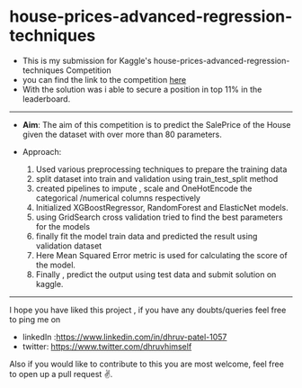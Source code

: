 # house-prices-advanced-regression-techniques
 - This is my submission for Kaggle's house-prices-advanced-regression-techniques Competition
 - you can find the link to the competition [here](https://www.kaggle.com/c/house-prices-advanced-regression-techniques)
 - With the solution was i able to secure a position in top 11% in the leaderboard.
---

 - **Aim**:  The aim of this competition is to predict the SalePrice of the House given the dataset with over more than 80 parameters.

 - Approach:

	1. Used various preprocessing techniques to prepare the training data
	2. split dataset into train and validation using train_test_split method
	3. created pipelines to impute , scale and OneHotEncode the categorical /numerical columns respectively
	4. Initialized XGBoostRegressor, RandomForest and ElasticNet models.
	5. using GridSearch cross validation tried to find the best parameters for the models
	6. finally fit the model train data and predicted the result using validation dataset
	7. Here Mean Squared Error metric is used for calculating the score of the model.
	8. Finally , predict the output using test data and submit solution on kaggle.


---
I hope you have liked this project , if you have any doubts/queries feel free to ping me on
 -	linkedIn :https://www.linkedin.com/in/dhruv-patel-1057
 -	twitter: https://www.twitter.com/dhruvhimself
 
 Also if you would like to contribute to this you are most welcome, feel free to open up a pull request ✌.
 
 

	 

